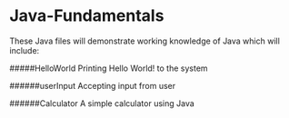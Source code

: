 # Java-Fundamentals

These Java files will demonstrate working knowledge of Java which will include:

#####HelloWorld
Printing Hello World! to the system

######userInput
Accepting input from user

######Calculator
A simple calculator using Java
